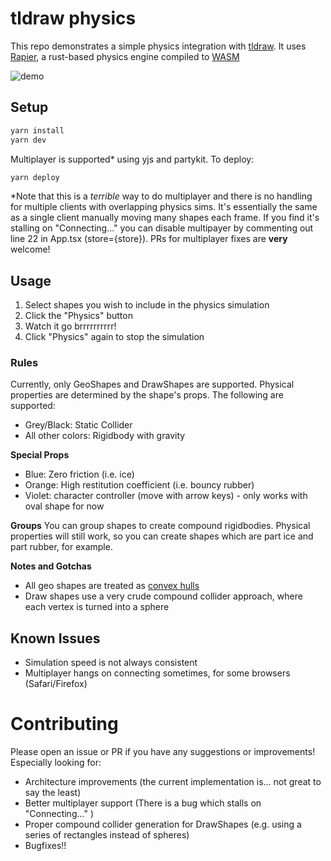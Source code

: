 # tldraw physics
This repo demonstrates a simple physics integration with [tldraw](https://github.com/tldraw/tldraw). It uses [Rapier](https://rapier.rs), a rust-based physics engine compiled to [WASM](https://webassembly.org)

![demo](https://github.com/OrionReed/tldraw-physics/assets/16704290/0967881e-1faa-46fb-8204-7b99a5a3556b)

## Setup
```bash
yarn install
yarn dev
```
Multiplayer is supported* using yjs and partykit. To deploy:
```bash
yarn deploy
```

*Note that this is a _terrible_ way to do multiplayer and there is no handling for multiple clients with overlapping physics sims. It's essentially the same as a single client manually moving many shapes each frame. If you find it's stalling on "Connecting..." you can disable multipayer by commenting out line 22 in App.tsx (store={store}). PRs for multiplayer fixes are **very** welcome!

## Usage
1. Select shapes you wish to include in the physics simulation
2. Click the "Physics" button
3. Watch it go brrrrrrrrrr!
4. Click "Physics" again to stop the simulation

### Rules
Currently, only GeoShapes and DrawShapes are supported. Physical properties are determined by the shape's props. The following are supported:
- Grey/Black: Static Collider
- All other colors: Rigidbody with gravity

**Special Props**
- Blue: Zero friction (i.e. ice)
- Orange: High restitution coefficient (i.e. bouncy rubber)
- Violet: character controller (move with arrow keys) - only works with oval shape for now

**Groups**
You can group shapes to create compound rigidbodies. Physical properties will still work, so you can create shapes which are part ice and part rubber, for example.

**Notes and Gotchas**
- All geo shapes are treated as [convex hulls](https://en.wikipedia.org/wiki/Convex_hull)
- Draw shapes use a very crude compound collider approach, where each vertex is turned into a sphere

## Known Issues
- Simulation speed is not always consistent
- Multiplayer hangs on connecting sometimes, for some browsers (Safari/Firefox)

# Contributing
Please open an issue or PR if you have any suggestions or improvements! Especially looking for:
- Architecture improvements (the current implementation is... not great to say the least)
- Better multiplayer support (There is a bug which stalls on "Connecting..." )
- Proper compound collider generation for DrawShapes (e.g. using a series of rectangles instead of spheres)
- Bugfixes!!
